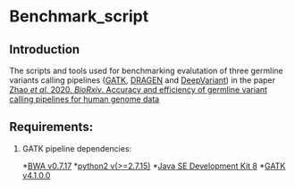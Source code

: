 # Benchmark_script

Introduction
------------
The scripts and tools used for benchmarking evalutation of three germline variants calling pipelines ([GATK](https://gatk.broadinstitute.org/hc/en-us), [DRAGEN](https://www.illumina.com/products/by-type/informatics-products/dragen-bio-it-platform.html) and [DeepVariant](https://github.com/google/deepvariant)) in the paper [Zhao *et al.* 2020. *BioRxiv*. Accuracy and efficiency of germline variant calling pipelines for human genome data](https://www.biorxiv.org/content/10.1101/2020.03.27.011767v1)

## Requirements:
  
1. GATK pipeline dependencies:
 
   *[BWA v0.7.17](https://github.com/lh3/bwa)
   *[python2 v(>=2.7.15)](https://www.python.org/downloads/)
   *[Java SE Development Kit 8](https://www.oracle.com/java/technologies/javase/javase-jdk8-downloads.html)
   *[GATK v4.1.0.0](https://gatk.broadinstitute.org/hc/en-us)

